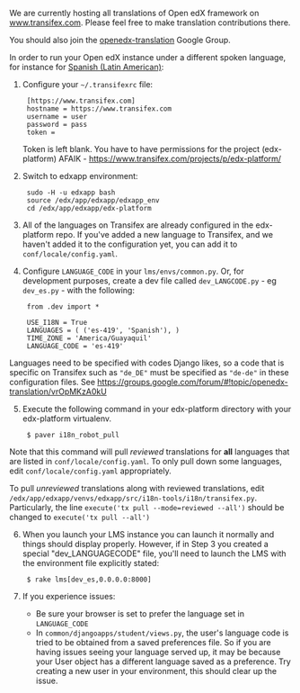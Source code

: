 We are currently hosting all translations of Open edX framework on www.transifex.com. Please feel free to make translation contributions there.

You should also join the [openedx-translation](https://groups.google.com/forum/#!forum/openedx-translation) Google Group.

In order to run your Open edX instance under a different spoken language, for instance for [Spanish (Latin American)](https://www.transifex.com/projects/p/edx-platform/language/es_419/):

1. Configure your `~/.transifexrc` file:

        [https://www.transifex.com]
        hostname = https://www.transifex.com
        username = user
        password = pass
        token =

    Token is left blank. You have to have permissions for the project (edx-platform) AFAIK - https://www.transifex.com/projects/p/edx-platform/ 

2. Switch to edxapp environment:

        sudo -H -u edxapp bash
        source /edx/app/edxapp/edxapp_env
        cd /edx/app/edxapp/edx-platform
  
        


3. All of the languages on Transifex are already configured in the edx-platform repo.  If you've added a new language to Transifex, and we haven't added it to the configuration yet, you can add it to `conf/locale/config.yaml`.

4. Configure `LANGUAGE_CODE` in your `lms/envs/common.py`. Or, for development purposes, create a dev file called `dev_LANGCODE.py` - eg `dev_es.py` - with the following: 

        from .dev import *
        
        USE_I18N = True
        LANGUAGES = ( ('es-419', 'Spanish'), )
        TIME_ZONE = 'America/Guayaquil'
        LANGUAGE_CODE = 'es-419'

  Languages need to be specified with codes Django likes, so a code that is specific on Transifex such as `"de_DE"` must be specified as `"de-de"` in these configuration files. See https://groups.google.com/forum/#!topic/openedx-translation/vrOpMKzA0kU

5. Execute the following command in your edx-platform directory with your edx-platform virtualenv. 

        $ paver i18n_robot_pull

  Note that this command will pull *reviewed* translations for **all** languages that are listed in `conf/locale/config.yaml`. To only pull down some languages, edit `conf/locale/config.yaml` appropriately.

  To pull *unreviewed* translations along with reviewed translations, edit `/edx/app/edxapp/venvs/edxapp/src/i18n-tools/i18n/transifex.py`. Particularly, the line `execute('tx pull --mode=reviewed --all')` should be changed to `execute('tx pull --all')`

6. When you launch your LMS instance you can launch it normally and things should display properly. However, if in Step 3 you created a special "dev_LANGUAGECODE" file, you'll need to launch the LMS with the environment file explicitly stated:

        $ rake lms[dev_es,0.0.0.0:8000]

7. If you experience issues:
   - Be sure your browser is set to prefer the language set in `LANGUAGE_CODE`
   - In `common/djangoapps/student/views.py`, the user's language code is tried to be obtained from a saved preferences file. So if you are having issues seeing your language served up, it may be because your User object has a different language saved as a preference. Try creating a new user in your environment, this should clear up the issue.